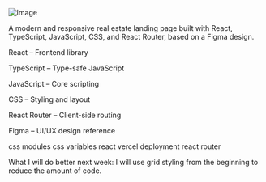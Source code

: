 ![Image](https://github.com/user-attachments/assets/c311b5f2-c09c-4e32-97b5-549da7defb71)




A modern and responsive real estate landing page built with React, TypeScript, JavaScript, CSS, and React Router, based on a Figma design.

React – Frontend library

TypeScript – Type-safe JavaScript

JavaScript – Core scripting

CSS – Styling and layout

React Router – Client-side routing

Figma – UI/UX design reference

css modules
css variables
react
vercel deployment
react router

What I will do better next week:
I will use grid styling from the beginning to reduce the amount of code.
